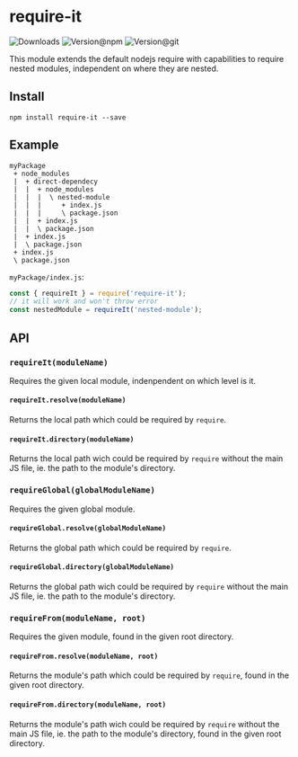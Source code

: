 # require-it

![Downloads](https://img.shields.io/npm/dw/require-it?style=flat-square)
![Version@npm](https://img.shields.io/npm/v/require-it?label=version%40npm&style=flat-square)
![Version@git](https://img.shields.io/github/package-json/v/szikszail/require-it/master?label=version%40git&style=flat-square)

This module extends the default nodejs require with capabilities to require nested modules, independent on where they are nested.

## Install

    npm install require-it --save

## Example

    myPackage
     + node_modules
     |  + direct-dependecy
     |  |  + node_modules
     |  |  |  \ nested-module
     |  |  |     + index.js
     |  |  |     \ package.json
     |  |  + index.js
     |  |  \ package.json
     |  + index.js
     |  \ package.json
     + index.js
     \ package.json

`myPackage/index.js`:

```javascript
const { requireIt } = require('require-it');
// it will work and won't throw error
const nestedModule = requireIt('nested-module');
```

## API

### `requireIt(moduleName)`

Requires the given local module, indenpendent on which level is it.

#### `requireIt.resolve(moduleName)`

Returns the local path which could be required by `require`.

#### `requireIt.directory(moduleName)`

Returns the local path wich could be required by `require` without the main JS file, ie. the path to the module's directory.

### `requireGlobal(globalModuleName)`

Requires the given global module.

#### `requireGlobal.resolve(globalModuleName)`

Returns the global path which could be required by `require`.

#### `requireGlobal.directory(globalModuleName)`

Returns the global path wich could be required by `require` without the main JS file, ie. the path to the module's directory.

### `requireFrom(moduleName, root)`

Requires the given module, found in the given root directory.

#### `requireFrom.resolve(moduleName, root)`

Returns the module's path which could be required by `require`, found in the given root directory.

#### `requireFrom.directory(moduleName, root)`

Returns the module's path wich could be required by `require` without the main JS file, ie. the path to the module's directory, found in the given root directory.
